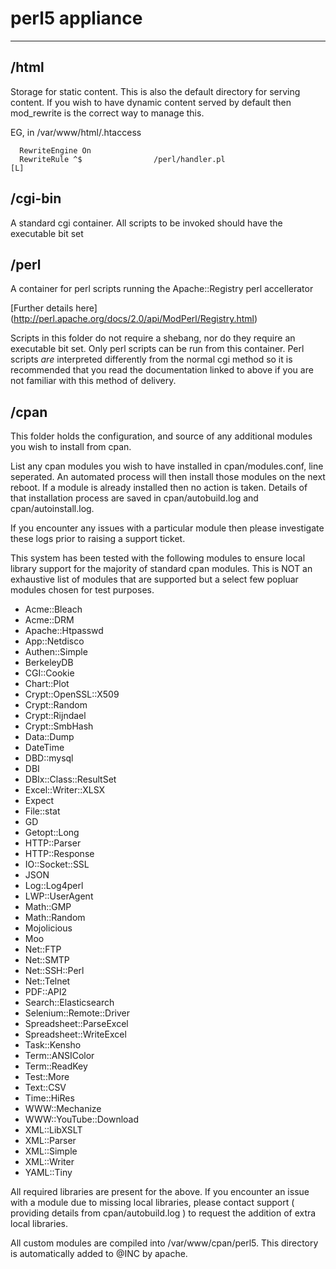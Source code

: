 # perl5 appliance
---
## /html
  Storage for static content. This is also the default directory for serving content. 
  If you wish to have dynamic content served by default then mod_rewrite is the correct way 
  to manage this. 

  EG, in /var/www/html/.htaccess
```
  RewriteEngine On
  RewriteRule ^$                /perl/handler.pl                      [L]
```

## /cgi-bin
  A standard cgi container. All scripts to be invoked should have the executable bit set

## /perl
  A container for perl scripts running the Apache::Registry perl accellerator
  
  [Further details here] (http://perl.apache.org/docs/2.0/api/ModPerl/Registry.html)

  Scripts in this folder do not require a shebang, nor do they require an executable bit set.
  Only perl scripts can be run from this container.
  Perl scripts *are* interpreted differently from the normal cgi method so it is recommended that you read
  the documentation linked to above if you are not familiar with this method of delivery. 
  
## /cpan
  This folder holds the configuration, and source of any additional modules you wish to install from cpan.
    
  List any cpan modules you wish to have installed in cpan/modules.conf, line seperated.
  An automated process will then install those modules on the next reboot. If a module is already installed then no action is taken.
  Details of that installation process are saved in cpan/autobuild.log and cpan/autoinstall.log.
  
  If you encounter any issues with a particular module then please investigate these logs prior to raising a support ticket.
  
  This system has been tested with the following modules to ensure local library support for the majority of standard cpan modules.
  This is NOT an exhaustive list of modules that are supported but a select few popluar modules chosen for test purposes.
  
  * Acme::Bleach
  * Acme::DRM
  * Apache::Htpasswd
  * App::Netdisco
  * Authen::Simple
  * BerkeleyDB
  * CGI::Cookie
  * Chart::Plot
  * Crypt::OpenSSL::X509
  * Crypt::Random
  * Crypt::Rijndael
  * Crypt::SmbHash
  * Data::Dump
  * DateTime
  * DBD::mysql
  * DBI
  * DBIx::Class::ResultSet
  * Excel::Writer::XLSX
  * Expect
  * File::stat
  * GD
  * Getopt::Long
  * HTTP::Parser
  * HTTP::Response
  * IO::Socket::SSL
  * JSON
  * Log::Log4perl
  * LWP::UserAgent
  * Math::GMP
  * Math::Random
  * Mojolicious
  * Moo
  * Net::FTP
  * Net::SMTP
  * Net::SSH::Perl
  * Net::Telnet
  * PDF::API2
  * Search::Elasticsearch
  * Selenium::Remote::Driver
  * Spreadsheet::ParseExcel
  * Spreadsheet::WriteExcel
  * Task::Kensho
  * Term::ANSIColor
  * Term::ReadKey
  * Test::More
  * Text::CSV
  * Time::HiRes
  * WWW::Mechanize
  * WWW::YouTube::Download
  * XML::LibXSLT
  * XML::Parser
  * XML::Simple
  * XML::Writer
  * YAML::Tiny
  
  All required libraries are present for the above. 
  If you encounter an issue with a module due to missing local libraries, please contact support ( providing details from cpan/autobuild.log ) to request the addition of extra local libraries.
  
  All custom modules are compiled into /var/www/cpan/perl5. This directory is automatically added to @INC by apache.
  
